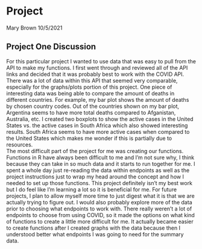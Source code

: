 
# Project

Mary Brown 10/5/2021

## Project One Discussion

For this particular project I wanted to use data that was easy to pull
from the API to make my functions. I first went through and reviewed all
of the API links and decided that it was probably best to work with the
COVID API. There was a lot of data within this API that seemed very
comparable, especially for the graphs/plots portion of this project. One
piece of interesting data was being able to compare the amount of deaths
in different countries. For example, my bar plot shows the amount of
deaths by chosen country codes. Out of the countries shown on my bar
plot, Argentina seems to have more total deaths compared to Afganistan,
Australia, etc. I created two boxplots to show the active cases in the
United States vs. the active cases in South Africa which also showed
interesting results. South Africa seems to have more active cases when
compared to the United States which makes me wonder if this is partially
due to resources.  
The most difficult part of the project for me was creating our
functions. Functions in R have always been difficult to me and I’m not
sure why, I think because they can take in so much data and it starts to
run together for me. I spent a whole day just re-reading the data within
endpoints as well as the project instructions just to wrap my head
around the concept and how I needed to set up those functions. This
project definitely isn’t my best work but I do feel like I’m learning a
lot so it is beneficial for me. For future projects, I plan to allow
myself more time to just digest what it is that we are actually trying
to figure out. I would also probably explore more of the data prior to
choosing what endpoints to work with. There really weren’t a lot of
endpoints to choose from using COVID, so it made the options on what
kind of functions to create a little more difficult for me. It actually
became easier to create functions after I created graphs with the data
because then I understood better what endpoints I was going to need for
the summary data.
